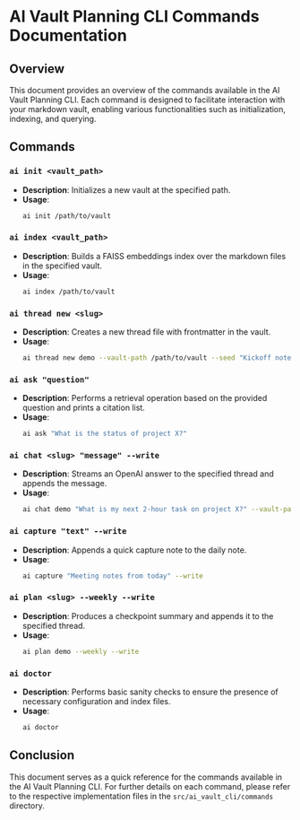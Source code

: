 # AI Vault Planning CLI Commands Documentation

## Overview
This document provides an overview of the commands available in the AI Vault Planning CLI. Each command is designed to facilitate interaction with your markdown vault, enabling various functionalities such as initialization, indexing, and querying.

## Commands

### `ai init <vault_path>`
- **Description**: Initializes a new vault at the specified path.
- **Usage**: 
  ```bash
  ai init /path/to/vault
  ```

### `ai index <vault_path>`
- **Description**: Builds a FAISS embeddings index over the markdown files in the specified vault.
- **Usage**: 
  ```bash
  ai index /path/to/vault
  ```

### `ai thread new <slug>`
- **Description**: Creates a new thread file with frontmatter in the vault.
- **Usage**: 
  ```bash
  ai thread new demo --vault-path /path/to/vault --seed "Kickoff notes"
  ```

### `ai ask "question"`
- **Description**: Performs a retrieval operation based on the provided question and prints a citation list.
- **Usage**: 
  ```bash
  ai ask "What is the status of project X?"
  ```

### `ai chat <slug> "message" --write`
- **Description**: Streams an OpenAI answer to the specified thread and appends the message.
- **Usage**: 
  ```bash
  ai chat demo "What is my next 2-hour task on project X?" --vault-path /path/to/vault --write
  ```

### `ai capture "text" --write`
- **Description**: Appends a quick capture note to the daily note.
- **Usage**: 
  ```bash
  ai capture "Meeting notes from today" --write
  ```

### `ai plan <slug> --weekly --write`
- **Description**: Produces a checkpoint summary and appends it to the specified thread.
- **Usage**: 
  ```bash
  ai plan demo --weekly --write
  ```

### `ai doctor`
- **Description**: Performs basic sanity checks to ensure the presence of necessary configuration and index files.
- **Usage**: 
  ```bash
  ai doctor
  ```

## Conclusion
This document serves as a quick reference for the commands available in the AI Vault Planning CLI. For further details on each command, please refer to the respective implementation files in the `src/ai_vault_cli/commands` directory.